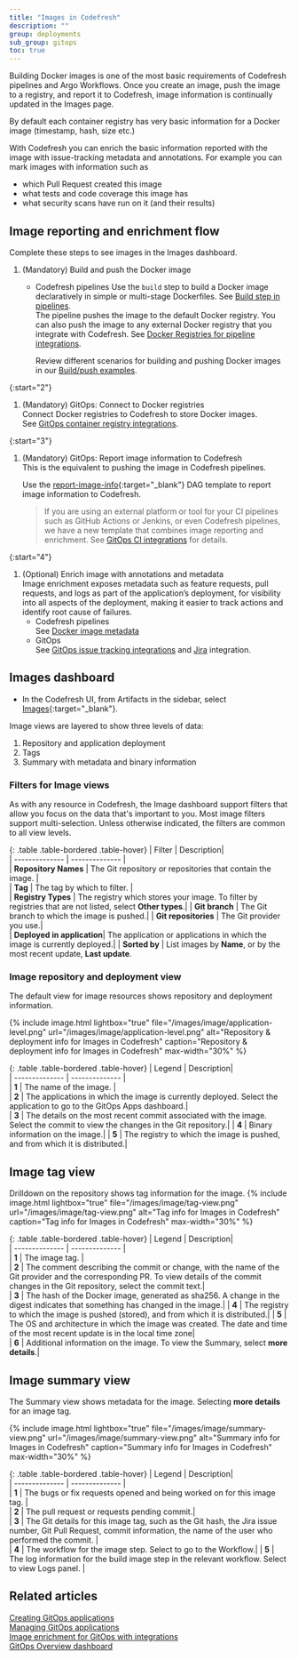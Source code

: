 ```yaml
---
title: "Images in Codefresh"
description: ""
group: deployments
sub_group: gitops
toc: true
---
```


Building Docker images is one of the most basic requirements of Codefresh pipelines and Argo Workflows. 
Once you create an image, push the image to a registry, and report it to Codefresh, image information is continually updated in the Images page. 

By default each container registry has very basic information for a Docker image (timestamp, hash, size etc.)

With Codefresh you can enrich the basic information reported with the image with issue-tracking metadata and annotations.
For example you can mark images with information such as 

* which Pull Request created this image
* what tests and code coverage this image has
* what security scans have run on it (and their results)

## Image reporting and enrichment flow 

Complete these steps to see images in the Images dashboard.  

1. (Mandatory) Build and push the Docker image  
    * Codefresh pipelines
      Use the `build` step to build a Docker image declaratively in simple or multi-stage Dockerfiles. See [Build step in pipelines]({{site.baseurl}}/docs/pipelines/steps/build/).  
      The pipeline pushes the image to the default Docker registry.
      You can also push the image to any external Docker registry that you integrate with Codefresh. See [Docker Registries for pipeline integrations]({{site.baseurl}}/docs/integrations/docker-registries/).  

      Review different scenarios for building and pushing Docker images in  our [Build/push examples]({{site.baseurl}}/docs/example-catalog/examples/#buildpush-examples).
 

{:start="2"}   
1. (Mandatory) GitOps: Connect to Docker registries  
  Connect Docker registries to Codefresh to store Docker images.  
  See [GitOps container registry integrations]({{site.baseurl}}/docs/gitops-integrations/container-registries).

{:start="3"}
1. (Mandatory) GitOps: Report image information to Codefresh  
  This is the equivalent to pushing the image in Codefresh pipelines.  

    Use the [report-image-info](https://github.com/codefresh-io/argo-hub/blob/main/workflows/codefresh-csdp/versions/0.0.6/docs/report-image-info.md){:target="\_blank"} DAG template to report image information to Codefresh. 
  
    > If you are using an external platform or tool for your CI pipelines such as GitHub Actions or Jenkins, or even Codefresh pipelines, we have a new template that combines image reporting and enrichment. See [GitOps CI integrations]({{site.baseurl}}/docs/gitops-integrations/ci-integrations) for details.

{:start="4"}
1. (Optional) Enrich image with annotations and metadata  
  Image enrichment exposes metadata such as feature requests, pull requests, and logs as part of the application’s deployment, for visibility into all aspects of the deployment, making it easier to track actions and identify root cause of failures.  
    * Codefresh pipelines  
      See [Docker image metadata]({{site.baseurl}}/docs/pipelines/docker-image-metadata/)  
    * GitOps  
      See [GitOps issue tracking integrations]({{site.baseurl}}/docs/gitops-integrations/issue-tracking) and [Jira]({{site.baseurl}}/docs/gitops-integrations/issue-tracking/jira) integration.  



## Images dashboard 

* In the Codefresh UI, from Artifacts in the sidebar, select [Images](https://g.codefresh.io/2.0/images){:target="\_blank"}.

Image views are layered to show three levels of data: 

1. Repository and application deployment
1. Tags
1. Summary with metadata and binary information 

### Filters for Image views
As with any resource in Codefresh, the Image dashboard  support filters that allow you focus on the data that's important to you.
Most image filters support multi-selection.  Unless otherwise indicated, the filters are common to all view levels.

{: .table .table-bordered .table-hover}
|  Filter          |  Description|  
| --------------   | --------------           |  
| **Repository Names** | The Git repository or repositories that contain the image.  |                            
| **Tag**              | The tag by which to filter. |  
| **Registry Types**   | The registry which stores your image. To filter by registries that are not listed, select **Other types**.|
| **Git branch**       | The Git branch to which the image is pushed.|
| **Git repositories** | The Git provider you use.|      
| **Deployed in application**| The application or applications in which the image is currently deployed.|
| **Sorted by** | List images by **Name**, or by the most recent update, **Last update**.



### Image repository and deployment view
The default view for image resources shows repository and deployment information.

{% include 
   image.html 
   lightbox="true" 
   file="/images/image/application-level.png" 
   url="/images/image/application-level.png" 
   alt="Repository & deployment info for Images in Codefresh" 
   caption="Repository & deployment info for Images in Codefresh"
   max-width="30%" 
   %}

{: .table .table-bordered .table-hover}
|  Legend          |  Description|  
| --------------   | --------------           |  
| **1**            | The name of the image.   |                            
| **2**            | The applications in which the image is currently deployed. Select the application to go to the GitOps Apps dashboard.|  
| **3**            | The details on the most recent commit associated with the image. Select the commit to view the changes in the Git repository.|
| **4**            | Binary information on the image.|
| **5**            | The registry to which the image is pushed, and from which it is distributed.|
                     
## Image tag view
Drilldown on the repository shows tag information for the image.
{% include 
   image.html 
   lightbox="true" 
   file="/images/image/tag-view.png" 
   url="/images/image/tag-view.png" 
   alt="Tag info for Images in Codefresh" 
   caption="Tag info for Images in Codefresh"
   max-width="30%" 
   %}

{: .table .table-bordered .table-hover}
|  Legend          |  Description|  
| --------------   | --------------           |  
| **1**                | The image tag.   |                            
| **2**                | The comment describing the commit or change, with the name of the Git provider and the corresponding PR. To view details of the commit changes in the Git repository, select the commit text.|  
| **3**                | The hash of the Docker image, generated as sha256. A change in the digest indicates that something has changed in the image.|
| **4**                | The registry to which the image is pushed (stored), and from which it is distributed.|
| **5**                | The OS and architecture in which the image was created. The date and time of the most recent update is in the local time zone|       
| **6**                | Additional information on the image. To view the Summary, select **more details**.|

##  Image summary view
The Summary view shows metadata for the image. 
Selecting **more details** for an image tag.

{% include 
   image.html 
   lightbox="true" 
   file="/images/image/summary-view.png" 
   url="/images/image/summary-view.png" 
   alt="Summary info for Images in Codefresh" 
   caption="Summary info for Images in Codefresh"
   max-width="30%" 
   %}

{: .table .table-bordered .table-hover}
|  Legend          |  Description|  
| --------------   | --------------           |  
| **1**            | The bugs or fix requests opened and being worked on for this image tag. |                            
| **2**            | The pull request or requests pending commit.|  
| **3**            | The Git details for this image tag, such as the Git hash, the Jira issue number, Git Pull Request, commit information, the name of the user who performed the commit. |       
| **4**            | The workflow for the image step. Select to go to the Workflow.| 
| **5**             | The log information for the build image step in the relevant workflow. Select to view Logs panel. |

## Related articles
[Creating GitOps applications]({{site.baseurl}}/docs/deployments/gitops/create-application)  
[Managing GitOps applications]({{site.baseurl}}/docs/deployments/gitops/manage-applications)  
[Image enrichment for GitOps with integrations]({{site.baseurl}}/integrations/image-enrichment-overview)  
[GitOps Overview dashboard]({{site.baseurl}}/docs/dashboard/home-dashboard)  
